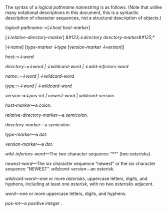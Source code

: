  



The syntax of a *logical pathname namestring* is as follows. (Note that unlike many notational descriptions in this document, this is a syntactic description of character sequences, not a structural description of *objects*.) 



*logical-pathname::*=[*↓host host-marker*] 



[*↓relative-directory-marker*] *\&#123;↓directory directory-marker\&#125;*\* 



[*↓name*] [*type-marker ↓type* [*version-marker ↓version*]] 



*host::*=*↓word* 



*directory::*=*↓word | ↓wildcard-word | ↓wild-inferiors-word* 



*name::*=*↓word | ↓wildcard-word* 



*type::*=*↓word | ↓wildcard-word* 



*version::*=*↓pos-int | newest-word | wildcard-version* 



*host-marker*—a *colon*. 



*relative-directory-marker*—a *semicolon*. 



*directory-marker*—a *semicolon*. 



*type-marker*—a *dot*. 



*version-marker*—a *dot*. 



*wild-inferiors-word*—The two character sequence “\*\*” (two *asterisks*). 



*newest-word*—The six character sequence “newest” or the six character sequence “NEWEST”. *wildcard-version*—an *asterisk*. 



*wildcard-word*—one or more *asterisks*, uppercase letters, digits, and hyphens, including at least one *asterisk*, with no two *asterisks* adjacent. 



*word*—one or more uppercase letters, digits, and hyphens. 



*pos-int*—a positive *integer* . 







 



 



